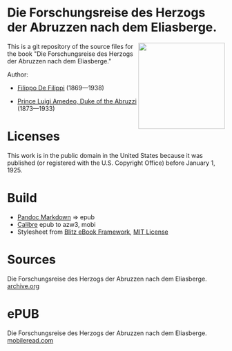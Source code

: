 # Die Forschungsreise des Herzogs der Abruzzen nach dem Eliasberge.

<img align="right" height="200" src="https://user-images.githubusercontent.com/13177792/193430726-528b3c85-9f04-476b-abaf-1e604d4afc11.jpg">

This is a git repository of the source files for the book "Die Forschungsreise des Herzogs der Abruzzen nach dem Eliasberge."

Author:

* [Filippo De Filippi](https://it.wikipedia.org/wiki/Filippo_De_Filippi_(1869-1938)) (1869—1938)

* [Prince Luigi Amedeo, Duke of the Abruzzi](https://en.wikipedia.org/wiki/Prince_Luigi_Amedeo,_Duke_of_the_Abruzzi) (1873—1933)


# Licenses
This work is in the public domain in the United States because it was
published (or registered with the U.S. Copyright Office)
before January 1, 1925.


# Build
* [Pandoc Markdown](https://pandoc.org/MANUAL.html#pandocs-markdown) => epub
* [Calibre](https://calibre-ebook.com/) epub to azw3, mobi
* Stylesheet from [Blitz eBook Framework](https://friendsofepub.github.io/Blitz/), [MIT License](https://github.com/FriendsOfEpub/Blitz/blob/master/LICENSE)

# Sources
Die Forschungsreise des Herzogs der Abruzzen nach dem Eliasberge. [archive.org](https://archive.org/details/dieforschungsre00filigoog/page/n13/mode/2up)

# ePUB
Die Forschungsreise des Herzogs der Abruzzen nach dem Eliasberge. [mobileread.com](https://www.mobileread.com/forums/showthread.php?t=343930)
